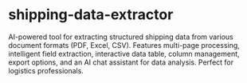 # shipping-data-extractor
AI-powered tool for extracting structured shipping data from various document formats (PDF, Excel, CSV). Features multi-page processing, intelligent field extraction, interactive data table, column management, export options, and an AI chat assistant for data analysis. Perfect for logistics professionals.
